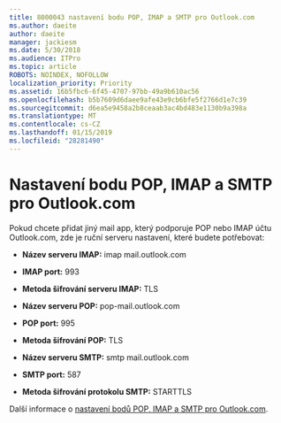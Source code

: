 ```yaml
---
title: 8000043 nastavení bodu POP, IMAP a SMTP pro Outlook.com
ms.author: daeite
author: daeite
manager: jackiesm
ms.date: 5/30/2018
ms.audience: ITPro
ms.topic: article
ROBOTS: NOINDEX, NOFOLLOW
localization_priority: Priority
ms.assetid: 16b5fbc6-6f45-4707-97bb-49a9b610ac56
ms.openlocfilehash: b5b7609d6daee9afe43e9cb6bfe5f2766d1e7c39
ms.sourcegitcommit: d6ea5e9458a2b8ceaab3ac4bd483e1130b9a398a
ms.translationtype: MT
ms.contentlocale: cs-CZ
ms.lasthandoff: 01/15/2019
ms.locfileid: "28281490"
---
```

# <a name="pop-imap-and-smtp-settings-for-outlookcom"></a>Nastavení bodu POP, IMAP a SMTP pro Outlook.com

Pokud chcete přidat jiný mail app, který podporuje POP nebo IMAP účtu Outlook.com, zde je ruční serveru nastavení, které budete potřebovat:
  
- **Název serveru IMAP:** imap mail.outlook.com 
    
- **IMAP port:** 993 
    
- **Metoda šifrování serveru IMAP:** TLS 
    
- **Název serveru POP:** pop-mail.outlook.com 
    
- **POP port:** 995 
    
- **Metoda šifrování POP:** TLS 
    
- **Název serveru SMTP:** smtp mail.outlook.com 
    
- **SMTP port:** 587 
    
- **Metoda šifrování protokolu SMTP:** STARTTLS 
    
Další informace o [nastavení bodů POP, IMAP a SMTP pro Outlook.com](https://go.microsoft.com/fwlink/p/?linkid=2001402&amp;clcid=0x409).
  

